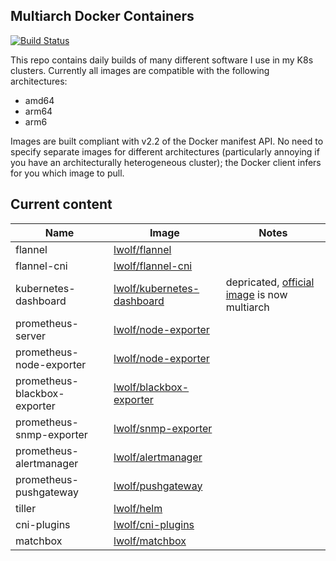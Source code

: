 Multiarch Docker Containers
--
[![Build Status](https://travis-ci.org/lwolf/docker-multiarch.svg?branch=master)](https://travis-ci.org/lwolf/docker-multiarch)

This repo contains daily builds of many different software I use in my K8s clusters.
Currently all images are compatible with the following architectures:

* amd64
* arm64
* arm6

Images are built compliant with v2.2 of the Docker manifest API. No need to specify separate images for different architectures (particularly annoying if you have an architecturally heterogeneous cluster); the Docker client infers for you which image to pull.

Current content
--

| Name  | Image | Notes |
| ------------- | ------------- | ------- |
| flannel  | [lwolf/flannel](https://hub.docker.com/r/lwolf/flannel)  |
| flannel-cni  | [lwolf/flannel-cni](https://hub.docker.com/r/lwolf/flannel-cni)  |
| kubernetes-dashboard  | [lwolf/kubernetes-dashboard](https://hub.docker.com/r/lwolf/kubernetes-dashboard)  | depricated, [official image](https://hub.docker.com/r/kubernetesui/dashboard/) is now multiarch
| prometheus-server  | [lwolf/node-exporter](https://hub.docker.com/r/lwolf/prometheus)  |
| prometheus-node-exporter  | [lwolf/node-exporter](https://hub.docker.com/r/lwolf/node-exporter)  |
| prometheus-blackbox-exporter  | [lwolf/blackbox-exporter](https://hub.docker.com/r/lwolf/blackbox-exporter)  |
| prometheus-snmp-exporter  | [lwolf/snmp-exporter](https://hub.docker.com/r/lwolf/snmp-exporter)  |
| prometheus-alertmanager  | [lwolf/alertmanager](https://hub.docker.com/r/lwolf/alertmanager)  |
| prometheus-pushgateway  | [lwolf/pushgateway](https://hub.docker.com/r/lwolf/pushgateway)  |
| tiller   | [lwolf/helm](https://hub.docker.com/r/lwolf/helm) |
| cni-plugins  | [lwolf/cni-plugins](https://hub.docker.com/r/lwolf/cni-plugins) |
| matchbox| [lwolf/matchbox](https://hub.docker.com/r/lwolf/matchbox) |
